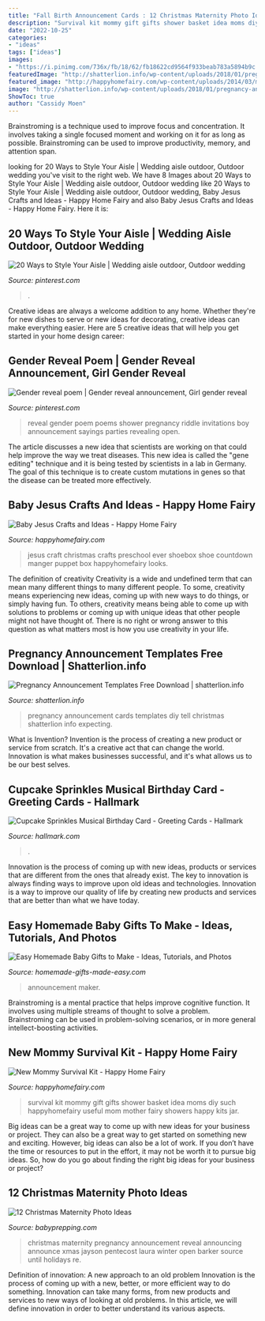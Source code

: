 ```yaml
---
title: "Fall Birth Announcement Cards : 12 Christmas Maternity Photo Ideas"
description: "Survival kit mommy gift gifts shower basket idea moms diy such happyhomefairy useful mom mother fairy showers happy kits jar"
date: "2022-10-25"
categories:
- "ideas"
tags: ["ideas"]
images:
- "https://i.pinimg.com/736x/fb/18/62/fb18622cd9564f933beab783a5894b9c.jpg"
featuredImage: "http://shatterlion.info/wp-content/uploads/2018/01/pregnancy-announcement-templates-free-download-free-pregnancy-announcement-cards.jpg"
featured_image: "http://happyhomefairy.com/wp-content/uploads/2014/03/mommy-survival-kit-such-a-cute-and-useful-gift-idea-for-a-new-mommy.jpg"
image: "http://shatterlion.info/wp-content/uploads/2018/01/pregnancy-announcement-templates-free-download-free-pregnancy-announcement-cards.jpg"
ShowToc: true
author: "Cassidy Moen"
---
```



Brainstroming is a technique used to improve focus and concentration. It involves taking a single focused moment and working on it for as long as possible. Brainstroming can be used to improve productivity, memory, and attention span.

	

		
looking for 20 Ways to Style Your Aisle | Wedding aisle outdoor, Outdoor wedding you've visit to the right web. We have 8 Images about 20 Ways to Style Your Aisle | Wedding aisle outdoor, Outdoor wedding like 20 Ways to Style Your Aisle | Wedding aisle outdoor, Outdoor wedding, Baby Jesus Crafts and Ideas - Happy Home Fairy and also Baby Jesus Crafts and Ideas - Happy Home Fairy. Here it is:
		
    
## 20 Ways To Style Your Aisle | Wedding Aisle Outdoor, Outdoor Wedding

<img loading=lazy src="https://i.pinimg.com/736x/d8/3e/7d/d83e7daa6bd2991f09df78fc3d47ace4--outdoor-ceremony-outdoor-weddings.jpg" onerror="this.onerror=null;this.src='https://tse1.mm.bing.net/th?id=OIP.ZFxPzuAP8NsIXTybcDj-IAHaKE&amp;pid=15.1';" alt="20 Ways to Style Your Aisle | Wedding aisle outdoor, Outdoor wedding">

_Source: pinterest.com_

>. 

	

Creative ideas are always a welcome addition to any home. Whether they're for new dishes to serve or new ideas for decorating, creative ideas can make everything easier. Here are 5 creative ideas that will help you get started in your home design career: 

    
## Gender Reveal Poem | Gender Reveal Announcement, Girl Gender Reveal

<img loading=lazy src="https://i.pinimg.com/736x/fb/18/62/fb18622cd9564f933beab783a5894b9c.jpg" onerror="this.onerror=null;this.src='https://tse4.mm.bing.net/th?id=OIP.f0PhiDMTFDDWxgEAzFdDMwHaJs&amp;pid=15.1';" alt="Gender reveal poem | Gender reveal announcement, Girl gender reveal">

_Source: pinterest.com_

>reveal gender poem poems shower pregnancy riddle invitations boy announcement sayings parties revealing open. 

	

The article discusses a new idea that scientists are working on that could help improve the way we treat diseases. This new idea is called the "gene editing" technique and it is being tested by scientists in a lab in Germany. The goal of this technique is to create custom mutations in genes so that the disease can be treated more effectively.

    
## Baby Jesus Crafts And Ideas - Happy Home Fairy

<img loading=lazy src="https://i1.wp.com/happyhomefairy.com/wp-content/uploads/2011/12/baby-jesus-shoe-box1.jpg?fit=1067%2C1600&amp;ssl=1" onerror="this.onerror=null;this.src='https://tse1.mm.bing.net/th?id=OIP.JQH_RxooVqukIKf0ccmiVwHaLG&amp;pid=15.1';" alt="Baby Jesus Crafts and Ideas - Happy Home Fairy">

_Source: happyhomefairy.com_

>jesus craft christmas crafts preschool ever shoebox shoe countdown manger puppet box happyhomefairy looks. 

	

The definition of creativity
Creativity is a wide and undefined term that can mean many different things to many different people. To some, creativity means experiencing new ideas, coming up with new ways to do things, or simply having fun. To others, creativity means being able to come up with solutions to problems or coming up with unique ideas that other people might not have thought of. There is no right or wrong answer to this question as what matters most is how you use creativity in your life.

    
## Pregnancy Announcement Templates Free Download | Shatterlion.info

<img loading=lazy src="http://shatterlion.info/wp-content/uploads/2018/01/pregnancy-announcement-templates-free-download-free-pregnancy-announcement-cards.jpg" onerror="this.onerror=null;this.src='https://tse3.mm.bing.net/th?id=OIP.kVl8V0eL4HqMWlhg4Pxc5AHaKl&amp;pid=15.1';" alt="Pregnancy Announcement Templates Free Download | shatterlion.info">

_Source: shatterlion.info_

>pregnancy announcement cards templates diy tell christmas shatterlion info expecting. 

	

What is Invention?
Invention is the process of creating a new product or service from scratch. It's a creative act that can change the world. Innovation is what makes businesses successful, and it's what allows us to be our best selves.

    
## Cupcake Sprinkles Musical Birthday Card - Greeting Cards - Hallmark

<img loading=lazy src="https://www.hallmark.com/dw/image/v2/AALB_PRD/on/demandware.static/-/Sites-hallmark-master/default/dwb8cad777/images/finished-goods/Cupcake-Sprinkles-Musical-Birthday-Card-root-899ARH1125_ARH1125_1470_2.jpg_Source_Image.jpg?sw=1920" onerror="this.onerror=null;this.src='https://tse1.mm.bing.net/th?id=OIP.6dHjgK86B6PxlXWO3p_PywHaHa&amp;pid=15.1';" alt="Cupcake Sprinkles Musical Birthday Card - Greeting Cards - Hallmark">

_Source: hallmark.com_

>. 

	

Innovation is the process of coming up with new ideas, products or services that are different from the ones that already exist. The key to innovation is always finding ways to improve upon old ideas and technologies. Innovation is a way to improve our quality of life by creating new products and services that are better than what we have today.

    
## Easy Homemade Baby Gifts To Make - Ideas, Tutorials, And Photos

<img loading=lazy src="https://www.homemade-gifts-made-easy.com/image-files/eye-chart-maker-baby-announcement-800x901.jpg" onerror="this.onerror=null;this.src='https://tse3.mm.bing.net/th?id=OIP.A4GwQQgS-6E6pBe0uPWRmAHaIV&amp;pid=15.1';" alt="Easy Homemade Baby Gifts to Make - Ideas, Tutorials, and Photos">

_Source: homemade-gifts-made-easy.com_

>announcement maker. 

	

Brainstroming is a mental practice that helps improve cognitive function. It involves using multiple streams of thought to solve a problem. Brainstroming can be used in problem-solving scenarios, or in more general intellect-boosting activities.

    
## New Mommy Survival Kit - Happy Home Fairy

<img loading=lazy src="http://happyhomefairy.com/wp-content/uploads/2014/03/mommy-survival-kit-such-a-cute-and-useful-gift-idea-for-a-new-mommy.jpg" onerror="this.onerror=null;this.src='https://tse2.mm.bing.net/th?id=OIP.kP5EQkcpsKZLGJWOUq7teAHaLH&amp;pid=15.1';" alt="New Mommy Survival Kit - Happy Home Fairy">

_Source: happyhomefairy.com_

>survival kit mommy gift gifts shower basket idea moms diy such happyhomefairy useful mom mother fairy showers happy kits jar. 

	

Big ideas can be a great way to come up with new ideas for your business or project. They can also be a great way to get started on something new and exciting. However, big ideas can also be a lot of work. If you don’t have the time or resources to put in the effort, it may not be worth it to pursue big ideas. So, how do you go about finding the right big ideas for your business or project?

    
## 12 Christmas Maternity Photo Ideas

<img loading=lazy src="http://www.babyprepping.com/wp-content/uploads/2017/12/2fe7eec7df30b03afb2ca60d3ea0e79c.jpg" onerror="this.onerror=null;this.src='https://tse4.mm.bing.net/th?id=OIP.HKYh2I5PoHQjXMhhhqFvFwHaJ4&amp;pid=15.1';" alt="12 Christmas Maternity Photo Ideas">

_Source: babyprepping.com_

>christmas maternity pregnancy announcement reveal announcing announce xmas jayson pentecost laura winter open barker source until holidays re. 

	

Definition of innovation: A new approach to an old problem
Innovation is the process of coming up with a new, better, or more efficient way to do something. Innovation can take many forms, from new products and services to new ways of looking at old problems. In this article, we will define innovation in order to better understand its various aspects.


